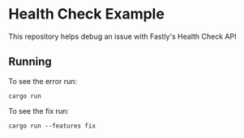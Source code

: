 # Health Check Example

This repository helps debug an issue with Fastly's Health Check API

## Running 

To see the error run: 

`cargo run` 

To see the fix run: 

`cargo run --features fix`

